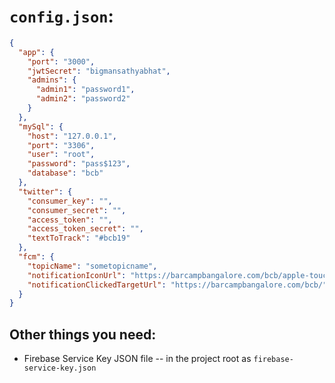 # `config.json`:

```json
{
  "app": {
    "port": "3000",
    "jwtSecret": "bigmansathyabhat",
    "admins": {
      "admin1": "password1",
      "admin2": "password2"
    }
  },
  "mySql": {
    "host": "127.0.0.1",
    "port": "3306",
    "user": "root",
    "password": "pass$123",
    "database": "bcb"
  },
  "twitter": {
    "consumer_key": "",
    "consumer_secret": "",
    "access_token": "",
    "access_token_secret": "",
    "textToTrack": "#bcb19"
  },
  "fcm": {
    "topicName": "sometopicname",
    "notificationIconUrl": "https://barcampbangalore.com/bcb/apple-touch-icon.png?v=PY4NNGXQPr",
    "notificationClickedTargetUrl": "https://barcampbangalore.com/bcb/"
  }
}
```

## Other things you need:

- Firebase Service Key JSON file -- in the project root as `firebase-service-key.json`
